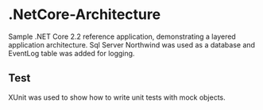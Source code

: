 # .NetCore-Architecture

Sample .NET Core 2.2 reference application, demonstrating a layered application architecture.
Sql Server Northwind was used as a database and EventLog table was added for logging.

## Test

XUnit was used to show how to write unit tests with mock objects.
